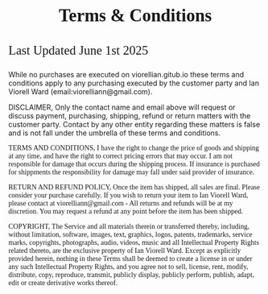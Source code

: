 <body> 
<style>
.desc1 {
 text-align: center;
 font-size: 35px;
font-family: garamond, serif;
 font-weight: bolder;;
}
 </style>
<body>
 
<p class= desc1>Terms & Conditions

<body> 
<style>
.desc2 {
 text-align: left;
 font-family: garamond, serif;
 font-size: 25px;
}
 </style>
<body>
<p class= desc2> Last Updated June 1st 2025


<body> 
<style>
.desc3 {
 text-align: left;
 font-family: garamond, serif;
 font-size: 30px
 font-weight: bold;

 <p class= desc3> Terms and Conditions; Return, Refund and Copyright

 <body> 
<style>
.desc4 {
 text-align: left;
 font-family: garamond, serif;
 font-size: 20px;
}
 </style>
<body>
<p class= desc4> While no purchases are executed on viorellian.gitub.io these terms and conditions apply to any purchasing executed by the customer party and Ian Viorell Ward (email:viorelliann@gmail.com). 
  
<p class= desc4>DISCLAIMER, Only the contact name and email above will request or discuss payment, purchasing, shipping, refund or return matters with the customer party. Contact by any other entity regarding these matters is false and is not fall under the umbrella of these terms and conditions. 
  
<p class= desc3> TERMS AND CONDITIONS, I have the right to change the price of goods and shipping at any time, and have the right to correct pricing errors that may occur. I am not responsible for damage that occurs during the shipping process. If insurance is purchased for shippments the responsibility for damage may fall under said provider of insurance. 
  
<p class= desc3>RETURN AND REFUND POLICY, Once the item has shipped, all sales are final. Please consider your purchase carefully. If you wish to return your item to Ian Viorell Ward, please contact at viorelliann@gmail.com - All returns and refunds will be at my discretion. You may request a refund at any point before the item has been shipped. 
  
<p class= desc3>COPYRIGHT, The Service and all materials therein or transferred thereby, including, without limitation, software, images, text, graphics, logos, patents, trademarks, service marks, copyrights, photographs, audio, videos, music and all Intellectual Property Rights related thereto, are the exclusive property of Ian Viorell Ward. Except as explicitly provided herein, nothing in these Terms shall be deemed to create a license in or under any such Intellectual Property Rights, and you agree not to sell, license, rent, modify, distribute, copy, reproduce, transmit, publicly display, publicly perform, publish, adapt, edit or create derivative works thereof.

  



